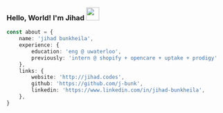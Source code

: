 ### Hello, World! I'm Jihad <img src="https://emojis.slackmojis.com/emojis/images/1612948491/12491/waveboi.gif?1612948491" width="30px">


```ts
const about = {
    name: 'jihad bunkheila',
    experience: {
        education: 'eng @ uwaterloo',
        previously: 'intern @ shopify + opencare + uptake + prodigy'
    },
    links: {
        website: 'http://jihad.codes',
        github: 'https://github.com/j-bunk',
        linkedin: 'https://www.linkedin.com/in/jihad-bunkheila',
    },
}
```
